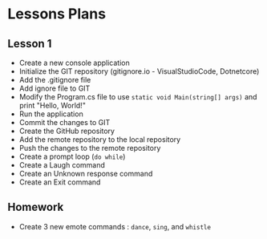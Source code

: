 # Lessons Plans

## Lesson 1
- Create a new console application
- Initialize the GIT repository (gitignore.io - VisualStudioCode, Dotnetcore)
- Add the .gitignore file
- Add ignore file to GIT
- Modify the Program.cs file to use `static void Main(string[] args)` and print "Hello, World!"
- Run the application
- Commit the changes to GIT
- Create the GitHub repository
- Add the remote repository to the local repository
- Push the changes to the remote repository
- Create a prompt loop (`do while`)
- Create a Laugh command
- Create an Unknown response command
- Create an Exit command

## Homework
- Create 3 new emote commands : `dance`, `sing`, and `whistle`



